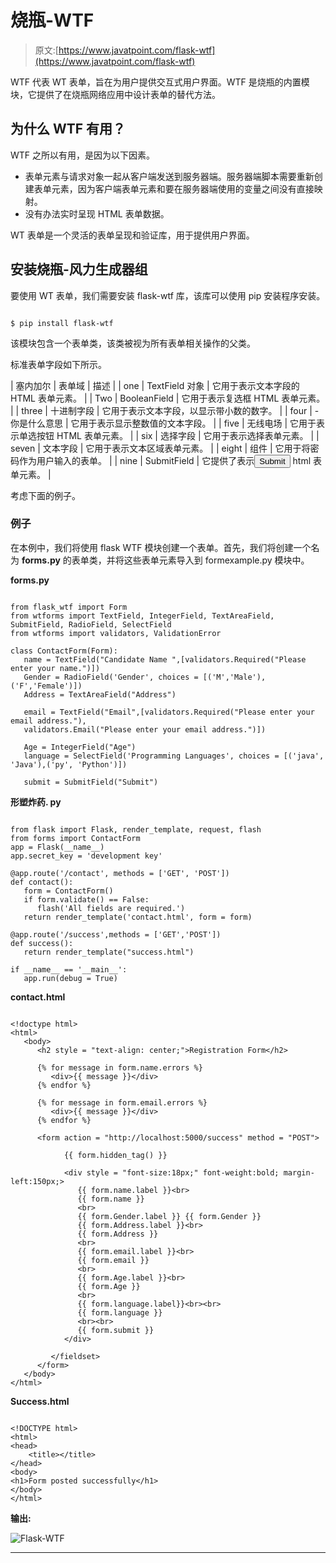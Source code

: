 # 烧瓶-WTF

> 原文:[https://www.javatpoint.com/flask-wtf](https://www.javatpoint.com/flask-wtf)

WTF 代表 WT 表单，旨在为用户提供交互式用户界面。WTF 是烧瓶的内置模块，它提供了在烧瓶网络应用中设计表单的替代方法。

## 为什么 WTF 有用？

WTF 之所以有用，是因为以下因素。

*   表单元素与请求对象一起从客户端发送到服务器端。服务器端脚本需要重新创建表单元素，因为客户端表单元素和要在服务器端使用的变量之间没有直接映射。
*   没有办法实时呈现 HTML 表单数据。

WT 表单是一个灵活的表单呈现和验证库，用于提供用户界面。

## 安装烧瓶-风力生成器组

要使用 WT 表单，我们需要安装 flask-wtf 库，该库可以使用 pip 安装程序安装。

```

$ pip install flask-wtf 

```

该模块包含一个表单类，该类被视为所有表单相关操作的父类。

标准表单字段如下所示。

| 塞内加尔 | 表单域 | 描述 |
| one | TextField 对象 | 它用于表示文本字段的 HTML 表单元素。 |
| Two | BooleanField | 它用于表示复选框 HTML 表单元素。 |
| three | 十进制字段 | 它用于表示文本字段，以显示带小数的数字。 |
| four | -你是什么意思 | 它用于表示显示整数值的文本字段。 |
| five | 无线电场 | 它用于表示单选按钮 HTML 表单元素。 |
| six | 选择字段 | 它用于表示选择表单元素。 |
| seven | 文本字段 | 它用于表示文本区域表单元素。 |
| eight | 组件 | 它用于将密码作为用户输入的表单。 |
| nine | SubmitField | 它提供了表示<input type="submit" value="Submit"> html 表单元素。 |

考虑下面的例子。

### 例子

在本例中，我们将使用 flask WTF 模块创建一个表单。首先，我们将创建一个名为 **forms.py** 的表单类，并将这些表单元素导入到 formexample.py 模块中。

**forms.py**

```

from flask_wtf import Form
from wtforms import TextField, IntegerField, TextAreaField, SubmitField, RadioField, SelectField
from wtforms import validators, ValidationError

class ContactForm(Form):
   name = TextField("Candidate Name ",[validators.Required("Please enter your name.")])
   Gender = RadioField('Gender', choices = [('M','Male'),('F','Female')])
   Address = TextAreaField("Address")

   email = TextField("Email",[validators.Required("Please enter your email address."),
   validators.Email("Please enter your email address.")])

   Age = IntegerField("Age")
   language = SelectField('Programming Languages', choices = [('java', 'Java'),('py', 'Python')])

   submit = SubmitField("Submit")

```

**形塑炸药. py**

```

from flask import Flask, render_template, request, flash
from forms import ContactForm
app = Flask(__name__)
app.secret_key = 'development key'

@app.route('/contact', methods = ['GET', 'POST'])
def contact():
   form = ContactForm()
   if form.validate() == False:
      flash('All fields are required.')
   return render_template('contact.html', form = form)

@app.route('/success',methods = ['GET','POST'])
def success():
   return render_template("success.html")

if __name__ == '__main__':
   app.run(debug = True)

```

**contact.html**

```

<!doctype html>
<html>
   <body>
      <h2 style = "text-align: center;">Registration Form</h2>

      {% for message in form.name.errors %}
         <div>{{ message }}</div>
      {% endfor %}

      {% for message in form.email.errors %}
         <div>{{ message }}</div>
      {% endfor %}

      <form action = "http://localhost:5000/success" method = "POST">

            {{ form.hidden_tag() }}

            <div style = "font-size:18px;" font-weight:bold; margin-left:150px;>
               {{ form.name.label }}<br>
               {{ form.name }}
               <br>
               {{ form.Gender.label }} {{ form.Gender }}
               {{ form.Address.label }}<br>
               {{ form.Address }}
               <br>
               {{ form.email.label }}<br>
               {{ form.email }}
               <br>
               {{ form.Age.label }}<br>
               {{ form.Age }}
               <br>
               {{ form.language.label}}<br><br>
               {{ form.language }}
               <br><br>
               {{ form.submit }}
            </div>

         </fieldset>
      </form>
   </body>
</html>

```

**Success.html**

```

<!DOCTYPE html>
<html>
<head>
	<title></title>
</head>
<body>
<h1>Form posted successfully</h1>
</body>
</html>

```

**输出:**

![Flask-WTF](../Images/c01bbe75dacbeecbd3cf34cc7d9bd120.png)

* * *